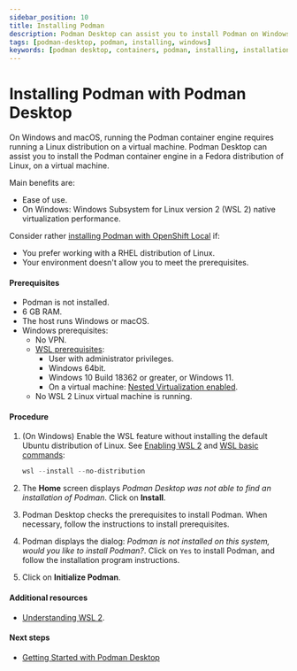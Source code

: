 ```yaml
---
sidebar_position: 10
title: Installing Podman
description: Podman Desktop can assist you to install Podman on Windows and macOS.
tags: [podman-desktop, podman, installing, windows]
keywords: [podman desktop, containers, podman, installing, installation, windows, macos]
---
```


# Installing Podman with Podman Desktop

On Windows and macOS, running the Podman container engine requires running a Linux distribution on a virtual machine.
Podman Desktop can assist you to install the Podman container engine in a Fedora distribution of Linux, on a virtual machine.

Main benefits are:

- Ease of use.
- On Windows: Windows Subsystem for Linux version 2 (WSL 2) native virtualization performance.

Consider rather [installing Podman with OpenShift Local](/docs/onboarding/containers/installing-podman-with-openshift-local-on-windows) if:

- You prefer working with a RHEL distribution of Linux.
- Your environment doesn't allow you to meet the prerequisites.

#### Prerequisites

- Podman is not installed.
- 6 GB RAM.
- The host runs Windows or macOS.
- Windows prerequisites:
  - No VPN.
  - [WSL prerequisites](https://learn.microsoft.com/en-us/windows/wsl/troubleshooting#error-0x80370102-the-virtual-machine-could-not-be-started-because-a-required-feature-is-not-installed):
    - User with administrator privileges.
    - Windows 64bit.
    - Windows 10 Build 18362 or greater, or Windows 11.
    - On a virtual machine: [Nested Virtualization enabled](https://learn.microsoft.com/en-us/virtualization/hyper-v-on-windows/user-guide/nested-virtualization#configure-nested-virtualization).
  - No WSL 2 Linux virtual machine is running.

#### Procedure

1. (On Windows) Enable the WSL feature without installing the default Ubuntu distribution of Linux.
   See [Enabling WSL 2](https://docs.microsoft.com/en-us/windows/wsl/install) and [WSL basic commands](https://learn.microsoft.com/en-us/windows/wsl/basic-commands):

   ```powershell
   wsl --install --no-distribution
   ```

2. The **Home** screen displays _Podman Desktop was not able to find an installation of Podman_.
   Click on **Install**.

3. Podman Desktop checks the prerequisites to install Podman.
   When necessary, follow the instructions to install prerequisites.

4. Podman displays the dialog: _Podman is not installed on this system, would you like to install Podman?_.
   Click on `Yes` to install Podman, and follow the installation program instructions.

5. Click on **Initialize Podman**.

#### Additional resources

- [Understanding WSL 2](https://learn.microsoft.com/en-us/windows/wsl/about#what-is-wsl-2).

#### Next steps

- [Getting Started with Podman Desktop](/docs/working-with-containers)
